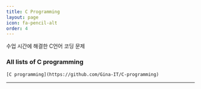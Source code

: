 ```yaml
---
title: C Programming
layout: page
icon: fa-pencil-alt
order: 4
---
```


수업 시간에 해결한 C언어 코딩 문제  

### All lists of C programming 
	[C programming](https://github.com/Gina-IT/C-programming)

----------


